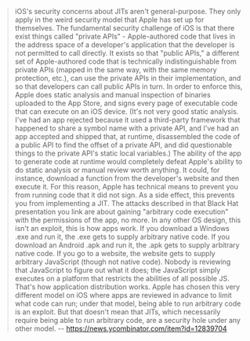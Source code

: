 > iOS's security concerns about JITs aren't general-purpose. They only apply in the weird security model that Apple has set up for themselves.
> The fundamental security challenge of iOS is that there exist things called "private APIs" - Apple-authored code that lives in the address space of a developer's application that the developer is not permitted to call directly. It exists so that "public APIs," a different set of Apple-authored code that is technically indistinguishable from private APIs (mapped in the same way, with the same memory protection, etc.), can use the private APIs in their implementation, and so that developers can call public APIs in turn.
> In order to enforce this, Apple does static analysis and manual inspection of binaries uploaded to the App Store, and signs every page of executable code that can execute on an iOS device. (It's not very good static analysis. I've had an app rejected because it used a third-party framework that happened to share a symbol name with a private API, and I've had an app accepted and shipped that, at runtime, disassembled the code of a public API to find the offset of a private API, and did questionable things to the private API's static local variables.)
The ability of the app to generate code at runtime would completely defeat Apple's ability to do static analysis or manual review worth anything. It could, for instance, download a function from the developer's website and then execute it. For this reason, Apple has technical means to prevent you from running code that it did not sign. As a side effect, this prevents you from implementing a JIT.
The attacks described in that Black Hat presentation you link are about gaining "arbitrary code execution" with the permissions of the app, no more. In any other OS design, this isn't an exploit, this is how apps work. If you download a Windows .exe and run it, the .exe gets to supply arbitrary native code. If you download an Android .apk and run it, the .apk gets to supply arbitrary native code. If you go to a website, the website gets to supply arbitrary JavaScript (though not native code). Nobody is reviewing that JavaScript to figure out what it does; the JavaScript simply executes on a platform that restricts the abilities of all possible JS. That's how application distribution works.
Apple has chosen this very different model on iOS where apps are reviewed in advance to limit what code can run; under that model, being able to run arbitrary code is an exploit. But that doesn't mean that JITs, which necessarily require being able to run arbitrary code, are a security hole under any other model.
> -- https://news.ycombinator.com/item?id=12839704
